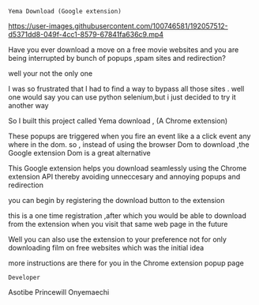 

```
Yema Download (Google extension)
```


https://user-images.githubusercontent.com/100746581/192057512-d5371dd8-049f-4cc1-8579-67841fa636c9.mp4


Have you ever download a move on a free movie websites and you are being interrupted by bunch of popups ,spam sites and redirection? 

well your not the only one

I was so frustrated that I had to find a way to bypass all those sites . well one would say you can use python selenium,but i just decided to try it another way


So I built this project called Yema download  , (A Chrome extension) 


These popups are triggered when you fire an event like a a click event any where in the dom. so  , instead of using the browser Dom to download ,the Google extension Dom is a great alternative 

This Google extension helps you download seamlessly using the Chrome extension API  thereby avoiding unneccesary and annoying popups and redirection


you can begin by registering the download button to the extension

this is a one time registration ,after which you would be able to download from the extension when you visit that same web page in the future


Well you can also use the extension to your preference not for only downloading film on free websites which was the initial idea




more instructions are there for you in the Chrome extension popup page


```
Developer 
```
Asotibe Princewill Onyemaechi

